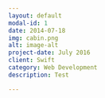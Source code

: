 ```yaml
---
layout: default
modal-id: 1
date: 2014-07-18
img: cabin.png
alt: image-alt
project-date: July 2016
client: Swift
category: Web Development
description: Test

---
```

